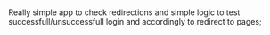 #####
Really simple app to check redirections and simple logic to test successfull/unsuccessfull login and accordingly to redirect to pages;
####
